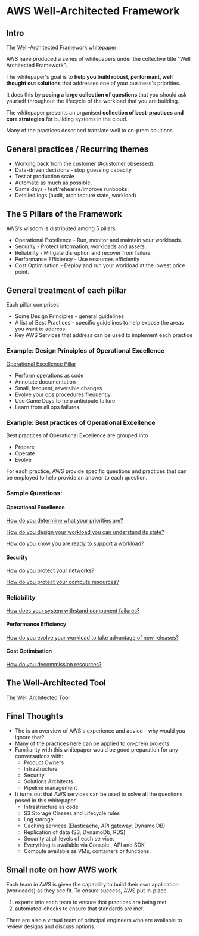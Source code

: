 # AWS Well-Architected Framework 

## Intro
[The Well-Architected Framework whitepaper](https://d1.awsstatic.com/whitepapers/architecture/AWS_Well-Architected_Framework.pdf)

AWS have produced a series of whitepapers under the collective title "Well Architected Framework".

The whitepaper's goal is to **help you build robust, performant, well thought out solutions** that addresses one of your business's priorities.

It does this by **posing a large collection of questions** that you should ask yourself throughout the lifecycle of the workload that you are building.

The whitepaper presents an organised **collection of best-practices and core strategies** for building systems in the cloud.

Many of the practices described translate well to on-prem solutions.

## General practices / Recurring themes
* Working back from the customer (#customer obsessed).  
* Data-driven decisions - stop guessing capacity
* Test at production scale
* Automate as much as possible.  
* Game days - test/rehearse/improve runbooks.
* Detailed logs (audit, architecture state, workload)

## The 5 Pillars of the Framework
AWS's wisdom is distributed among 5 pillars.
* Operational Excellence - Run, monitor and maintain your workloads. 
* Security - Protect information, workloads and assets.
* Reliability - Mitigate disruption and recover from failure
* Performance Efficiency - Use resources efficiently
* Cost Optimisation - Deploy and run your workload at the lowest price point.

## General treatment of each pillar 
Each pillar comprises 
* Some Design Principles - general guidelines
* A list of Best Practices - specific guidelines to help expose the areas you want to address. 
* Key AWS Services that address can be used to implement each practice

### Example: Design Principles of Operational Excellence
[Operational Excellence Pillar](https://d1.awsstatic.com/whitepapers/architecture/AWS_Well-Architected_Framework.pdf#page=6)
* Perform operations as code
* Annotate documentation
* Small, frequent, reversible changes
* Evolve your ops procedures frequently
* Use Game Days to help anticipate failure
* Learn from all ops failures.

### Example: Best practices of Operational Excellence
Best practices of Operational Excellence are grouped into
* Prepare
* Operate
* Evolve    

For each practice, AWS provide specific questions and practices that can be employed to help provide an answer to each question.
 
### Sample Questions:
#### Operational Excellence
[How do you determine what your priorities are?](https://d1.awsstatic.com/whitepapers/architecture/AWS_Well-Architected_Framework.pdf#page=48)

[How do you design your workload you can understand its state?](https://d1.awsstatic.com/whitepapers/architecture/AWS_Well-Architected_Framework.pdf#page=49)

[How do you know you are ready to support a workload?](https://d1.awsstatic.com/whitepapers/architecture/AWS_Well-Architected_Framework.pdf#page=52)

#### Security
[How do you protect your networks?](https://d1.awsstatic.com/whitepapers/architecture/AWS_Well-Architected_Framework.pdf#page=61)

[How do you protect your compute resources?](https://d1.awsstatic.com/whitepapers/architecture/AWS_Well-Architected_Framework.pdf#page=61)

### Reliability
[How does your system withstand component failures?](https://d1.awsstatic.com/whitepapers/architecture/AWS_Well-Architected_Framework.pdf#page=69)

#### Performance Efficiency
[How do you evolve your workload to take advantage of new releases?](https://d1.awsstatic.com/whitepapers/architecture/AWS_Well-Architected_Framework.pdf#page=76)

#### Cost Optimisation
[How do you decommission resources?](https://d1.awsstatic.com/whitepapers/architecture/AWS_Well-Architected_Framework.pdf#page=81)


## The Well-Architected Tool
[The Well Architected Tool](https://aws.amazon.com/well-architected-tool)


## Final Thoughts
* The is an overview of AWS's experience and advice - why would you ignore that?
* Many of the practices here can be applied to on-prem projects.
* Familiarity with this whitepaper would be good preparation for any conversations with:
  * Product Owners
  * Infrastructure
  * Security
  * Solutions Architects
  * Pipeline management
* It turns out that AWS services can be used to solve all the questions posed in this whitepaper.
  * Infrastructure as code
  * S3 Storage Classes and Lifecycle rules
  * Log storage
  * Caching services (Elasticache, API gateway, Dynamo DB)
  * Replication of data (S3, DynamoDb, RDS) 
  * Security at all levels of each service.
  * Everything is available via Console , API and SDK
  * Compute available as VMs, containers or functions.

## Small note on how AWS work
Each team in AWS is given the capability to build their own application (workloads) as they see fit.
To ensure success, AWS put in-place
 1) experts into each team to ensure that practices are being met
 2) automated-checks to ensure that standards are met.
 
There are also a virtual team of principal engineers who are available to review designs and discuss options.
